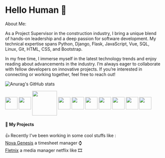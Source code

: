 # Hello Human 👋

About Me:

As a Project Supervisor in the construction industry, I bring a unique blend of hands-on leadership and a deep passion for software development. My technical expertise spans Python, Django, Flask, JavaScript, Vue, SQL, Linux, Git, HTML, CSS, and Bootstrap.

In my free time, I immerse myself in the latest technology trends and enjoy reading about advancements in the industry. I’m always eager to collaborate with fellow developers on innovative projects. If you’re interested in connecting or working together, feel free to reach out!
<!-- ##### Working to turn a passion into a profession -->




<!-- ###### Drywall installer and web developer on my free time
![alt text](https://github.com/FuryAndRage/FuryAndRage/blob/master/img/1.gif "Installing drywall during the day") ![](https://github.com/FuryAndRage/FuryAndRage/blob/master/img/2.gif "Coding at night") -->


![Anurag's GitHub stats](https://github-readme-stats.vercel.app/api?username=MoisesHDAndrade&count_private=true&show_icons=true)
<!-- [![Top Langs](https://github-readme-stats.vercel.app/api/top-langs/?username=MoisesHDAndrade)](https://github.com/anuraghazra/github-readme-stats) -->



<div>

<img align="center" height="40" width="40" src="https://cdn.jsdelivr.net/gh/devicons/devicon/icons/python/python-original.svg">
<img align="center" height="40" width="40" src="https://cdn.jsdelivr.net/gh/devicons/devicon/icons/django/django-plain.svg">
<img align="center" height="80" width="80" src="https://cdn.jsdelivr.net/gh/devicons/devicon/icons/flask/flask-original-wordmark.svg">
<img align="center" height="40" width="40" src="https://cdn.jsdelivr.net/gh/devicons/devicon/icons/javascript/javascript-original.svg">
<img align="center" height="40" width="40" src="https://cdn.jsdelivr.net/gh/devicons/devicon/icons/vuejs/vuejs-original.svg">
<img align="center" height="40" width="40" src="https://cdn.jsdelivr.net/gh/devicons/devicon/icons/bootstrap/bootstrap-plain.svg">
<img align="center" height="40" width="40" src="https://cdn.jsdelivr.net/gh/devicons/devicon/icons/html5/html5-original.svg">
<img align="center" height="40" width="40" src="https://cdn.jsdelivr.net/gh/devicons/devicon/icons/git/git-original.svg">
<img align="center" height="40" width="40" src="https://cdn.jsdelivr.net/gh/devicons/devicon/icons/linux/linux-plain.svg">
<img align="center" height="40" width="40" src="https://cdn.jsdelivr.net/gh/devicons/devicon/icons/postgresql/postgresql-original.svg">
 
</div>

#### 💼 My Projects
👍 Recently I've been working in some cool stuffs like :<br>
[Nova Genesis](https://novagenesis.co.nz) a timesheet manager ⌚ <br>
[Fletnix](https://github.com/FuryAndRage/Fletnix) a media manager netflix like 🎞️

